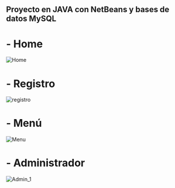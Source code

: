 ## **Proyecto en JAVA con NetBeans y bases de datos MySQL**

# **- Home**


![Home](https://user-images.githubusercontent.com/21206529/152626392-44941ee4-de47-4144-bc35-9b5bc942cc23.png)

# **- Registro**


![registro](https://user-images.githubusercontent.com/21206529/152626412-735b75e1-e3b0-42b3-b898-7223c43f86e1.png)

# **- Menú**


![Menu](https://user-images.githubusercontent.com/21206529/152626432-8f30aede-2bb0-4ab3-9d0c-093639aa2852.png)

# **- Administrador**



![Admin_1](https://user-images.githubusercontent.com/21206529/152626438-974eed3e-096b-47d8-9ee2-968453f4773d.png)
